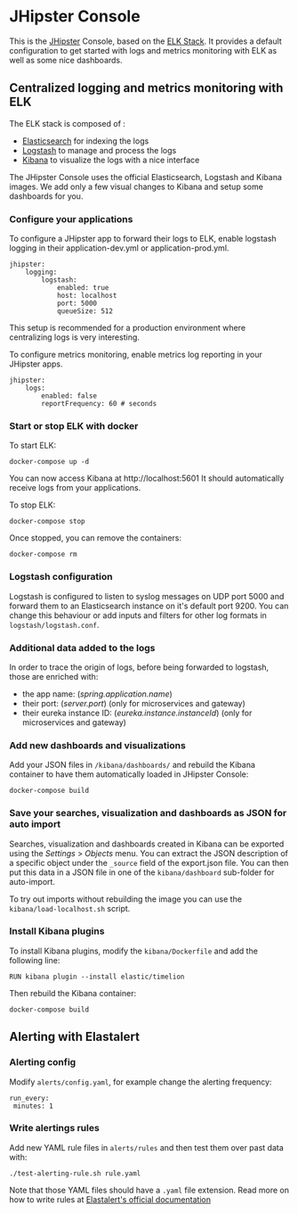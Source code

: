 # JHipster Console

This is the [JHipster](http://jhipster.github.io/) Console, based on the [ELK Stack](https://www.elastic.co/products). It provides a default configuration to get started with logs and metrics monitoring with ELK as well as some nice dashboards.

## Centralized logging and metrics monitoring with ELK

The ELK stack is composed of :
- [Elasticsearch][] for indexing the logs
- [Logstash][] to manage and process the logs
- [Kibana][] to visualize the logs with a nice interface

The JHipster Console uses the official Elasticsearch, Logstash and Kibana images. We add only a few visual changes to Kibana and setup some dashboards for you.

### Configure your applications

To configure a JHipster app to forward their logs to ELK, enable logstash logging in their application-dev.yml or application-prod.yml.

    jhipster:
        logging:
            logstash:
                enabled: true
                host: localhost
                port: 5000
                queueSize: 512

This setup is recommended for a production environment where centralizing logs is very interesting.

To configure metrics monitoring, enable metrics log reporting in your JHipster apps.

    jhipster:
        logs:
            enabled: false
            reportFrequency: 60 # seconds

### Start or stop ELK with docker

To start ELK:

    docker-compose up -d

You can now access Kibana at http://localhost:5601
It should automatically receive logs from your applications.

To stop ELK:

    docker-compose stop

Once stopped, you can remove the containers:

    docker-compose rm

### Logstash configuration

Logstash is configured to listen to syslog messages on UDP port 5000 and forward them to an Elasticsearch instance on it's default port 9200.
You can change this behaviour or add inputs and filters for other log formats in `logstash/logstash.conf`.

### Additional data added to the logs

In order to trace the origin of logs, before being forwarded to logstash, those are enriched with:
- the app name: (_spring.application.name_)
- their port: (_server.port_) (only for microservices and gateway)
- their eureka instance ID: (_eureka.instance.instanceId_) (only for microservices and gateway)

### Add new dashboards and visualizations

Add your JSON files in `/kibana/dashboards/` and rebuild the Kibana container to have them automatically loaded in JHipster Console:

    docker-compose build

### Save your searches, visualization and dashboards as JSON for auto import

Searches, visualization and dashboards created in Kibana can be exported using the _Settings_ > _Objects_ menu.
You can extract the JSON description of a specific object under the `_source` field of the export.json file.
You can then put this data in a JSON file in one of the `kibana/dashboard` sub-folder for auto-import.

To try out imports without rebuilding the image you can use the `kibana/load-localhost.sh` script.

### Install Kibana plugins

To install Kibana plugins, modify the `kibana/Dockerfile` and add the following line:

    RUN kibana plugin --install elastic/timelion

Then rebuild the Kibana container:

    docker-compose build

## Alerting with Elastalert

### Alerting config

Modify `alerts/config.yaml`, for example change the alerting frequency:

    run_every:
 	 minutes: 1

### Write alertings rules

Add new YAML rule files in `alerts/rules` and then test them over past data with:

    ./test-alerting-rule.sh rule.yaml

Note that those YAML files should have a `.yaml` file extension. Read more on how to write rules at [Elastalert's official documentation](https://elastalert.readthedocs.org/en/latest/ruletypes.html)


[JHipster]: https://jhipster.github.io/
[Elasticsearch]: https://www.elastic.co/products/elasticsearch
[Logstash]: https://www.elastic.co/products/logstash
[Kibana]: https://www.elastic.co/products/kibana
[Elastalert]: https://elastalert.readthedocs.org
